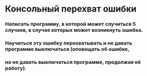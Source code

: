 # Консольный перехват ошибки
### Написать программу, в которой может случиться 5 случаев, в случае которых может возникнуть ошибка. 
### Научиться эту ошибку перехватывать и не давать программе выключаться (оповещать об ошибке, 
### но не давать выключаться программе, продолжая её работу).
#